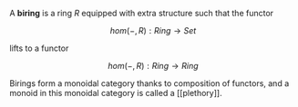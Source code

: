 A **biring** is a ring $R$ equipped with extra structure such that the functor

$$ hom(-, R) : Ring \to Set $$

lifts to a functor

$$ hom(-, R) : Ring \to Ring $$

Birings form a monoidal category thanks to composition of functors, and a monoid in this monoidal category is called a [[plethory]].

